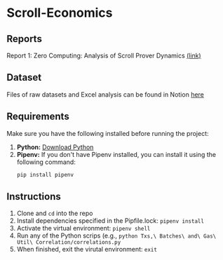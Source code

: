 # Scroll-Economics

## Reports
Report 1: Zero Computing: Analysis of Scroll Prover Dynamics [(link)](https://docs.google.com/document/d/1O1tRrpZx3aLMH31pXaQ-XL6nbo1tR042KVbqcogfzo4/edit?usp=sharing)

## Dataset
Files of raw datasets and Excel analysis can be found in Notion [here](https://www.notion.so/zero-computing/Scroll-economic-model-phase-1-9423de83c918461882e78c7e7f7a9736?pvs=4)

## Requirements
Make sure you have the following installed before running the project:
1. **Python:** [Download Python](https://www.python.org/downloads/)
2. **Pipenv:** If you don't have Pipenv installed, you can install it using the following command:
   ```bash
   pip install pipenv

## Instructions
1. Clone and `cd` into the repo 
2. Install dependencies specified in the Pipfile.lock: `pipenv install`
3. Activate the virtual environment: `pipenv shell`
4. Run any of the Python scrips (e.g., `python Txs,\ Batches\ and\ Gas\ Util\ Correlation/correlations.py`
5. When finished, exit the virutal environment: `exit`
